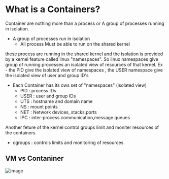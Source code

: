 # What is a Containers?
Container are nothing more than a process or A group of processes running in isolation.


 * A group of processes run in isolation
   - All process Must be able to run on the shared kernel


these process are running in the shared kernel and the isolation is provided by a kernel feature called linux "namespaces".
So linux namespaces give group of running processes an isolated view of resources of that kernel.
Ex - the PID give the isolated view of namespaces , the USER namespace give the isolated view of user and group ID's


 * Each Container has its ows set of "namespaces" (isolated view)
   - PID : process IDs
   - USER : user and group IDs
   - UTS : hostname and domain name
   - NS : mount points
   - NET : Network devices, stacks,ports
   - IPC : inter-process communication,message queues

Another feture of the kernel control groups limit and moniter resources of the containers 
 * cgroups : controls limits and monitoring of resources

## VM vs Contaniner
![image](https://github.com/jastipraneetkiran/Docker-Fundamentals/assets/40835644/8a4845f2-880e-40c7-817c-b9f606d6f4fa)


